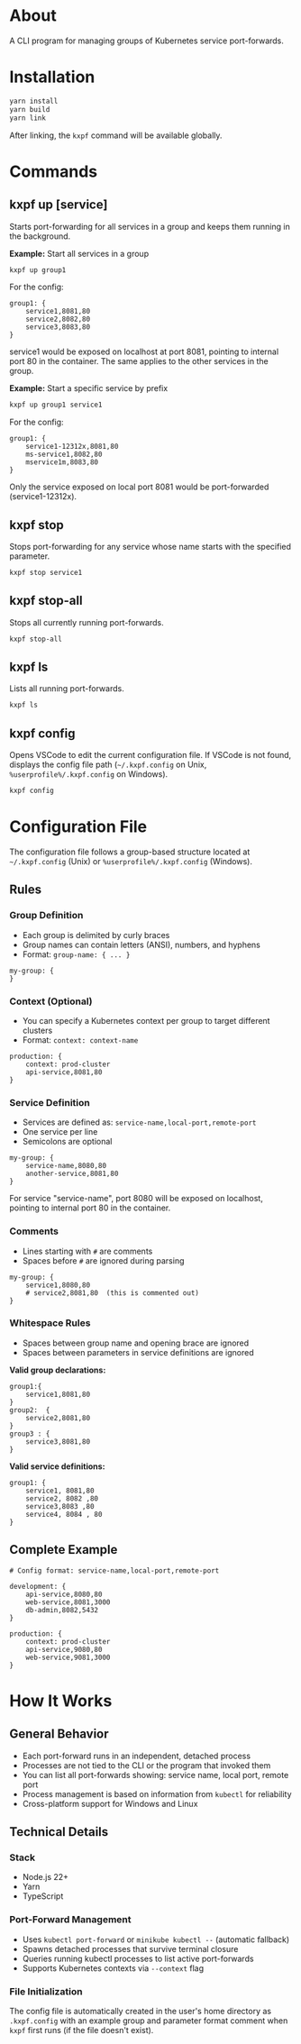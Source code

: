 # About
A CLI program for managing groups of Kubernetes service port-forwards.

# Installation

```bash
yarn install
yarn build
yarn link
```

After linking, the `kxpf` command will be available globally.

# Commands

## kxpf up <group> [service]
Starts port-forwarding for all services in a group and keeps them running in the background.

**Example:** Start all services in a group
```bash
kxpf up group1
```

For the config:
```
group1: {
    service1,8081,80
    service2,8082,80
    service3,8083,80
}
```

service1 would be exposed on localhost at port 8081, pointing to internal port 80 in the container. The same applies to the other services in the group.

**Example:** Start a specific service by prefix
```bash
kxpf up group1 service1
```

For the config:
```
group1: {
    service1-12312x,8081,80
    ms-service1,8082,80
    mservice1m,8083,80
}
```

Only the service exposed on local port 8081 would be port-forwarded (service1-12312x).

## kxpf stop <service>
Stops port-forwarding for any service whose name starts with the specified parameter.

```bash
kxpf stop service1
```

## kxpf stop-all
Stops all currently running port-forwards.

```bash
kxpf stop-all
```

## kxpf ls
Lists all running port-forwards.

```bash
kxpf ls
```

## kxpf config
Opens VSCode to edit the current configuration file. If VSCode is not found, displays the config file path (`~/.kxpf.config` on Unix, `%userprofile%/.kxpf.config` on Windows).

```bash
kxpf config
```

# Configuration File

The configuration file follows a group-based structure located at `~/.kxpf.config` (Unix) or `%userprofile%/.kxpf.config` (Windows).

## Rules

### Group Definition
- Each group is delimited by curly braces
- Group names can contain letters (ANSI), numbers, and hyphens
- Format: `group-name: { ... }`

```
my-group: {
}
```

### Context (Optional)
- You can specify a Kubernetes context per group to target different clusters
- Format: `context: context-name`

```
production: {
    context: prod-cluster
    api-service,8081,80
}
```

### Service Definition
- Services are defined as: `service-name,local-port,remote-port`
- One service per line
- Semicolons are optional

```
my-group: {
    service-name,8080,80
    another-service,8081,80
}
```

For service "service-name", port 8080 will be exposed on localhost, pointing to internal port 80 in the container.

### Comments
- Lines starting with `#` are comments
- Spaces before `#` are ignored during parsing

```
my-group: {
    service1,8080,80
    # service2,8081,80  (this is commented out)
}
```

### Whitespace Rules
- Spaces between group name and opening brace are ignored
- Spaces between parameters in service definitions are ignored

**Valid group declarations:**
```
group1:{
    service1,8081,80
}
group2:  {
    service2,8081,80
}
group3 : {
    service3,8081,80
}
```

**Valid service definitions:**
```
group1: {
    service1, 8081,80
    service2, 8082 ,80
    service3,8083 ,80
    service4, 8084 , 80
}
```

## Complete Example

```
# Config format: service-name,local-port,remote-port

development: {
    api-service,8080,80
    web-service,8081,3000
    db-admin,8082,5432
}

production: {
    context: prod-cluster
    api-service,9080,80
    web-service,9081,3000
}
```

# How It Works

## General Behavior
- Each port-forward runs in an independent, detached process
- Processes are not tied to the CLI or the program that invoked them
- You can list all port-forwards showing: service name, local port, remote port
- Process management is based on information from `kubectl` for reliability
- Cross-platform support for Windows and Linux

## Technical Details

### Stack
- Node.js 22+
- Yarn
- TypeScript

### Port-Forward Management
- Uses `kubectl port-forward` or `minikube kubectl --` (automatic fallback)
- Spawns detached processes that survive terminal closure
- Queries running kubectl processes to list active port-forwards
- Supports Kubernetes contexts via `--context` flag

### File Initialization
The config file is automatically created in the user's home directory as `.kxpf.config` with an example group and parameter format comment when `kxpf` first runs (if the file doesn't exist).
